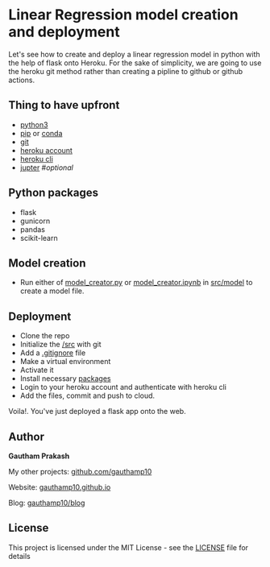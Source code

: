 # Linear Regression model creation and deployment

Let's see how to create and deploy a linear regression model in python with the help of flask onto Heroku. For the sake of simplicity, we are going to use the heroku git method rather than creating a pipline to github or github actions.

## Thing to have upfront
- [python3](https://www.python.org/downloads/)
- [pip](https://pip.pypa.io/en/stable/installing/)  or [conda](https://docs.conda.io/projects/conda/en/latest/user-guide/install/)
- [git](https://git-scm.com/downloads)
- [heroku account](https://signup.heroku.com/)
- [heroku cli](https://devcenter.heroku.com/articles/heroku-cli)
- [jupter](https://jupyter.readthedocs.io/en/latest/install/notebook-classic.html)  #*optional*

## Python packages
- flask
- gunicorn
- pandas
- scikit-learn

## Model creation
- Run either of [model_creator.py](https://github.com/gauthamp10/mldeploy/blob/master/src/model/model_creator.py) or [model_creator.ipynb](https://github.com/gauthamp10/mldeploy/blob/master/src/model/model_creator.ipynb) in [src/model](https://github.com/gauthamp10/mldeploy/tree/master/src/model) to create a model file.

## Deployment
- Clone the repo
- Initialize the [/src](https://github.com/gauthamp10/mldeploy/blob/master/src) with git
- Add a [.gitignore](https://github.com/gauthamp10/mldeploy/edit/master/.gitignore) file
- Make a virtual environment
- Activate it
- Install necessary [packages](https://github.com/gauthamp10/mldeploy/blob/master/src/requirements.txt) 
- Login to your heroku account and authenticate with heroku cli
- Add the files, commit and push to cloud.

Voila!. You've just deployed a flask app onto the web.

## __Author__

 **Gautham Prakash**
 
  My other projects: [github.com/gauthamp10](https://github.com/gauthamp10)

  Website: [gauthamp10.github.io](https://gauthamp10.github.io)

  Blog: [gauthamp10/blog](https://gauthamp10.github.io/blog)

## __License__  

This project is licensed under the MIT License - see the [LICENSE](LICENSE) file for details
